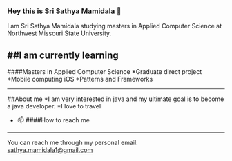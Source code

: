 ### Hey this is Sri Sathya Mamidala 👋
I am Sri Sathya Mamidala studying masters in Applied Computer Science at Northwest Missouri State University.



##I am currently learning
---
####Masters in Applied Computer Science
*Graduate direct project
*Mobile computing iOS
*Patterns and Frameworks

---
##About me
*I am very interested in java and my ultimate goal is to become a java developer.
*I love to travel 





- 📫 ####How to reach me
---
You can reach me through my personal email: sathya.mamidala1@gmail.com

